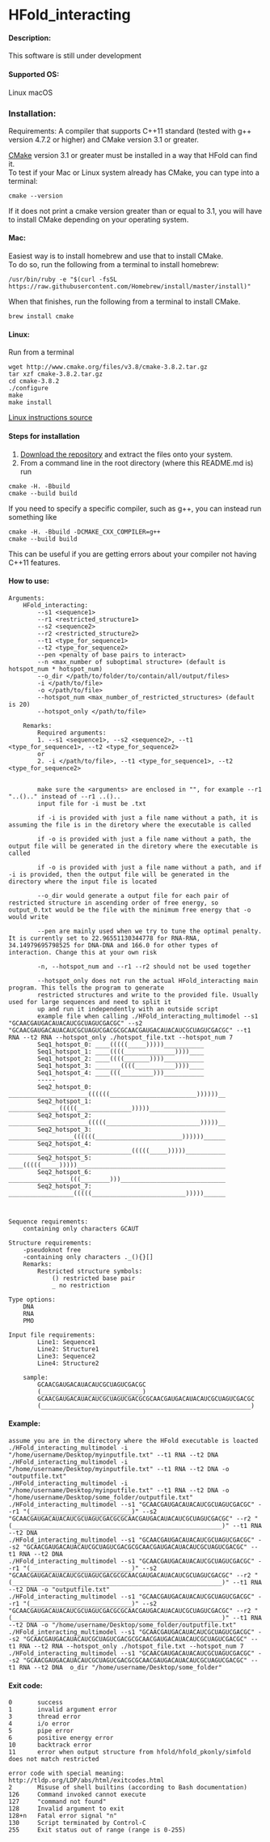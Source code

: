 # HFold_interacting

#### Description:
This software is still under development

#### Supported OS: 
Linux 
macOS 

### Installation:  
Requirements: A compiler that supports C++11 standard (tested with g++ version 4.7.2 or higher)  and CMake version 3.1 or greater.    

[CMake](https://cmake.org/install/) version 3.1 or greater must be installed in a way that HFold can find it.    
To test if your Mac or Linux system already has CMake, you can type into a terminal:      
```
cmake --version
```
If it does not print a cmake version greater than or equal to 3.1, you will have to install CMake depending on your operating system.

#### Mac:    
Easiest way is to install homebrew and use that to install CMake.    
To do so, run the following from a terminal to install homebrew:      
```  
/usr/bin/ruby -e "$(curl -fsSL https://raw.githubusercontent.com/Homebrew/install/master/install)"   
```    
When that finishes, run the following from a terminal to install CMake.     
```   
brew install cmake   
``` 
#### Linux:    
Run from a terminal     
```
wget http://www.cmake.org/files/v3.8/cmake-3.8.2.tar.gz
tar xzf cmake-3.8.2.tar.gz
cd cmake-3.8.2
./configure
make
make install
```
[Linux instructions source](https://geeksww.com/tutorials/operating_systems/linux/installation/downloading_compiling_and_installing_cmake_on_linux.php)

#### Steps for installation   
1. [Download the repository](https://github.com/HosnaJabbari/HFold.git) and extract the files onto your system.
2. From a command line in the root directory (where this README.md is) run
```
cmake -H. -Bbuild
cmake --build build
```   
If you need to specify a specific compiler, such as g++, you can instead run something like   
```
cmake -H. -Bbuild -DCMAKE_CXX_COMPILER=g++
cmake --build build
```   
This can be useful if you are getting errors about your compiler not having C++11 features.

#### How to use:
    Arguments:
        HFold_interacting:
            --s1 <sequence1>
            --r1 <restricted_structure1>
            --s2 <sequence2>
            --r2 <restricted_structure2>
            --t1 <type_for_sequence1>
            --t2 <type_for_sequence2>
            --pen <penalty of base pairs to interact>
            --n <max_number of suboptimal structure> (default is hotspot_num * hotspot_num)
            --o_dir </path/to/folder/to/contain/all/output/files>
            -i </path/to/file>
            -o </path/to/file>
            --hotspot_num <max_number_of_restricted_structures> (default is 20)
            --hotspot_only </path/to/file>

        Remarks:
            Required arguments: 
            1. --s1 <sequence1>, --s2 <sequence2>, --t1 <type_for_sequence1>, --t2 <type_for_sequence2>
            or
            2. -i </path/to/file>, --t1 <type_for_sequence1>, --t2 <type_for_sequence2>
            

            make sure the <arguments> are enclosed in "", for example --r1 "..().." instead of --r1 ..()..
            input file for -i must be .txt

            if -i is provided with just a file name without a path, it is assuming the file is in the diretory where the executable is called

            if -o is provided with just a file name without a path, the output file will be generated in the diretory where the executable is called

            if -o is provided with just a file name without a path, and if -i is provided, then the output file will be generated in the directory where the input file is located

            --o_dir would generate a output file for each pair of restricted structure in ascending order of free energy, so output_0.txt would be the file with the minimum free energy that -o would write

            --pen are mainly used when we try to tune the optimal penalty. It is currently set to 22.96551130344778 for RNA-RNA, 34.14979695798525 for DNA-DNA and 166.0 for other types of interaction. Change this at your own risk

            -n, --hotspot_num and --r1 --r2 should not be used together
            
            --hotspot_only does not run the actual HFold_interacting main program. This tells the program to generate 
            restricted structures and write to the provided file. Usually used for large sequences and need to split it 
            up and run it independently with an outside script
            example file when calling ./HFold_interacting_multimodel --s1 "GCAACGAUGACAUACAUCGCUAGUCGACGC" --s2 "GCAACGAUGACAUACAUCGCUAGUCGACGCGCAACGAUGACAUACAUCGCUAGUCGACGC" --t1 RNA --t2 RNA --hotspot_only ./hotspot_file.txt --hotspot_num 7
            Seq1_hotspot_0: ____(((((_____)))))___________
            Seq1_hotspot_1: ____((((______________))))____
            Seq1_hotspot_2: ____((((_______))))___________
            Seq1_hotspot_3: _______((((___________))))____
            Seq1_hotspot_4: ____(((_________)))___________
            -----
            Seq2_hotspot_0: ______________________((((((________________________))))))__
            Seq2_hotspot_1: ______________(((((_______________)))))_____________________
            Seq2_hotspot_2: ______________________(((((__________________________)))))__
            Seq2_hotspot_3: __________________((((((________________________))))))______
            Seq2_hotspot_4: __________________________________(((((_____)))))___________
            Seq2_hotspot_5: ____(((((_____)))))_________________________________________
            Seq2_hotspot_6: _________________(((________)))_____________________________
            Seq2_hotspot_7: __________________(((((__________________________)))))______


    
    Sequence requirements:
        containing only characters GCAUT

    Structure requirements:
        -pseudoknot free
        -containing only characters ._(){}[]
        Remarks:
            Restricted structure symbols:
                () restricted base pair
                _ no restriction
    
    Type options:
        DNA
        RNA
        PMO

    Input file requirements:
            Line1: Sequence1
            Line2: Structure1
            Line3: Sequence2
            Line4: Structure2

        sample:
            GCAACGAUGACAUACAUCGCUAGUCGACGC
            (____________________________)
            GCAACGAUGACAUACAUCGCUAGUCGACGCGCAACGAUGACAUACAUCGCUAGUCGACGC
            (__________________________________________________________)

#### Example:
    assume you are in the directory where the HFold executable is loacted
    ./HFold_interacting_multimodel -i "/home/username/Desktop/myinputfile.txt" --t1 RNA --t2 DNA
    ./HFold_interacting_multimodel -i "/home/username/Desktop/myinputfile.txt" --t1 RNA --t2 DNA -o "outputfile.txt"
    ./HFold_interacting_multimodel -i "/home/username/Desktop/myinputfile.txt" --t1 RNA --t2 DNA -o "/home/username/Desktop/some_folder/outputfile.txt"
    ./HFold_interacting_multimodel --s1 "GCAACGAUGACAUACAUCGCUAGUCGACGC" --r1 "(____________________________)" --s2 "GCAACGAUGACAUACAUCGCUAGUCGACGCGCAACGAUGACAUACAUCGCUAGUCGACGC" --r2 "(__________________________________________________________)" --t1 RNA --t2 DNA
    ./HFold_interacting_multimodel --s1 "GCAACGAUGACAUACAUCGCUAGUCGACGC" --s2 "GCAACGAUGACAUACAUCGCUAGUCGACGCGCAACGAUGACAUACAUCGCUAGUCGACGC" --t1 RNA --t2 DNA
    ./HFold_interacting_multimodel --s1 "GCAACGAUGACAUACAUCGCUAGUCGACGC" --r1 "(____________________________)" --s2 "GCAACGAUGACAUACAUCGCUAGUCGACGCGCAACGAUGACAUACAUCGCUAGUCGACGC" --r2 "(__________________________________________________________)" --t1 RNA --t2 DNA -o "outputfile.txt"
    ./HFold_interacting_multimodel --s1 "GCAACGAUGACAUACAUCGCUAGUCGACGC" --r1 "(____________________________)" --s2 "GCAACGAUGACAUACAUCGCUAGUCGACGCGCAACGAUGACAUACAUCGCUAGUCGACGC" --r2 "(__________________________________________________________)" --t1 RNA --t2 DNA -o "/home/username/Desktop/some_folder/outputfile.txt"
    ./HFold_interacting_multimodel --s1 "GCAACGAUGACAUACAUCGCUAGUCGACGC" --s2 "GCAACGAUGACAUACAUCGCUAGUCGACGCGCAACGAUGACAUACAUCGCUAGUCGACGC" --t1 RNA --t2 RNA --hotspot_only ./hotspot_file.txt --hotspot_num 7
    ./HFold_interacting_multimodel --s1 "GCAACGAUGACAUACAUCGCUAGUCGACGC" --s2 "GCAACGAUGACAUACAUCGCUAGUCGACGCGCAACGAUGACAUACAUCGCUAGUCGACGC" --t1 RNA --t2 DNA  o_dir "/home/username/Desktop/some_folder"

    
#### Exit code:
    0       success
    1	    invalid argument error 
    3	    thread error
    4       i/o error
    5       pipe error
    6       positive energy error
    10      backtrack error
    11      error when output structure from hfold/hfold_pkonly/simfold does not match restricted
    
    error code with special meaning: http://tldp.org/LDP/abs/html/exitcodes.html
    2	    Misuse of shell builtins (according to Bash documentation)
    126	    Command invoked cannot execute
    127	    "command not found"
    128	    Invalid argument to exit	
    128+n	Fatal error signal "n"
    130	    Script terminated by Control-C
    255	    Exit status out of range (range is 0-255)
